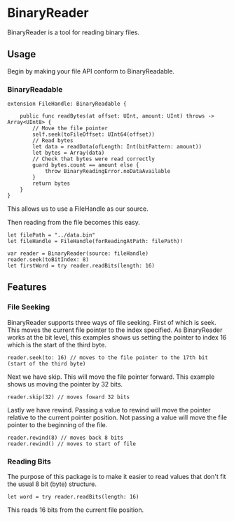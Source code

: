 # BinaryReader

BinaryReader is a tool for reading binary files.

## Usage

Begin by making your file API conform to BinaryReadable.

### BinaryReadable

    extension FileHandle: BinaryReadable {
    
        public func readBytes(at offset: UInt, amount: UInt) throws -> Array<UInt8> {
            // Move the file pointer
            self.seek(toFileOffset: UInt64(offset))
            // Read bytes
            let data = readData(ofLength: Int(bitPattern: amount))
            let bytes = Array(data)
            // Check that bytes were read correctly
            guard bytes.count == amount else {
                throw BinaryReadingError.noDataAvailable
            }
            return bytes
        }
    }
    
This allows us to use a FileHandle as our source.

Then reading from the file becomes this easy.

    let filePath = "../data.bin"
    let fileHandle = FileHandle(forReadingAtPath: filePath)!
    
    var reader = BinaryReader(source: fileHandle)
    reader.seek(toBitIndex: 8)
    let firstWord = try reader.readBits(length: 16)

## Features
### File Seeking

BinaryReader supports three ways of file seeking. First of which is seek. This moves the current file pointer to the index specified. As BinaryReader works at the bit level, this examples shows us setting the pointer to index 16 which is the start of the third byte.

    reader.seek(to: 16) // moves to the file pointer to the 17th bit (start of the third byte)

Next we have skip. This will move the file pointer forward. This example shows us moving the pointer by 32 bits.

    reader.skip(32) // moves foward 32 bits

Lastly we have rewind. Passing a value to rewind will move the pointer relative to the current pointer position. Not passing a value will move the file pointer to the beginning of the file.

    reader.rewind(8) // moves back 8 bits
    reader.rewind() // moves to start of file
    
### Reading Bits
The purpose of this package is to make it easier to read values that don't fit the usual 8 bit (byte) structure.

    let word = try reader.readBits(length: 16)

This reads 16 bits from the current file position. 
